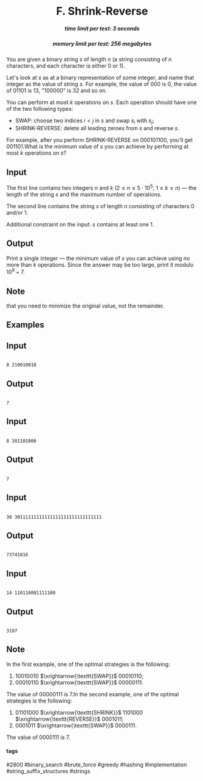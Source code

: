 <h1 style='text-align: center;'> F. Shrink-Reverse</h1>

<h5 style='text-align: center;'>time limit per test: 3 seconds</h5>
<h5 style='text-align: center;'>memory limit per test: 256 megabytes</h5>

You are given a binary string $s$ of length $n$ (a string consisting of $n$ characters, and each character is either 0 or 1).

Let's look at $s$ as at a binary representation of some integer, and name that integer as the value of string $s$. For example, the value of 000 is $0$, the value of 01101 is $13$, "100000" is $32$ and so on.

You can perform at most $k$ operations on $s$. Each operation should have one of the two following types: 

* SWAP: choose two indices $i < j$ in $s$ and swap $s_i$ with $s_j$;
* SHRINK-REVERSE: delete all leading zeroes from $s$ and reverse $s$.

 For example, after you perform SHRINK-REVERSE on 000101100, you'll get 001101.What is the minimum value of $s$ you can achieve by performing at most $k$ operations on $s$?

## Input

The first line contains two integers $n$ and $k$ ($2 \le n \le 5 \cdot 10^5$; $1 \le k \le n$) — the length of the string $s$ and the maximum number of operations.

The second line contains the string $s$ of length $n$ consisting of characters 0 and/or 1. 

Additional constraint on the input: $s$ contains at least one 1.

## Output

Print a single integer — the minimum value of $s$ you can achieve using no more than $k$ operations. Since the answer may be too large, print it modulo $10^{9} + 7$.

## Note

 that you need to minimize the original value, not the remainder.

## Examples

## Input


```

8 210010010
```
## Output


```

7

```
## Input


```

8 201101000
```
## Output


```

7

```
## Input


```

30 30111111111111111111111111111111
```
## Output


```

73741816

```
## Input


```

14 110110001111100
```
## Output


```

3197

```
## Note

In the first example, one of the optimal strategies is the following: 

1. 10010010 $\xrightarrow{\texttt{SWAP}}$ 00010110;
2. 00010110 $\xrightarrow{\texttt{SWAP}}$ 00000111.

 The value of 00000111 is $7$.In the second example, one of the optimal strategies is the following: 

1. 01101000 $\xrightarrow{\texttt{SHRINK}}$ 1101000 $\xrightarrow{\texttt{REVERSE}}$ 0001011;
2. 0001011 $\xrightarrow{\texttt{SWAP}}$ 0000111.

 The value of 0000111 is $7$.

#### tags 

#2800 #binary_search #brute_force #greedy #hashing #implementation #string_suffix_structures #strings 